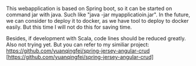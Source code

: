 This webapplication is based on Spring boot, so it can be started on command jar with java. Such like "java -jar myapplicatioin.jar". In the future, we can consider to deploy it to docker, as we have tool to deploy to docker easily. But this time I will not do this for saving time.

Besides, if development with Scala, code lines should be reduced greatly. Also not trying yet.  But you can refer to my similiar project: https://github.com/yuanqingfei/spring-jersey-angular-crud [https://github.com/yuanqingfei/spring-jersey-angular-crud]


